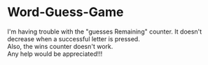 # Word-Guess-Game

I'm having trouble with the "guesses Remaining" counter.  It doesn't decrease when a successful letter is pressed.  
Also, the wins counter doesn't work.  
Any help would be appreciated!!! 
